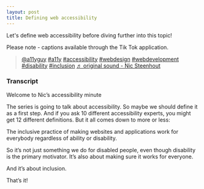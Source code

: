 ```yaml
---
layout: post
title: Defining web accessibility
---
```

Let's define web accessibility before diving further into this topic!

Please note - captions available through the Tik Tok application.

<blockquote class="tiktok-embed" cite="https://www.tiktok.com/@a11yguy/video/7054644656939879685" data-video-id="7054644656939879685" style="max-width: 605px;min-width: 325px;" > <section> <a target="_blank" title="@a11yguy" href="https://www.tiktok.com/@a11yguy">@a11yguy</a> <a title="a11y" target="_blank" href="https://www.tiktok.com/tag/a11y">#a11y</a> <a title="accessibility" target="_blank" href="https://www.tiktok.com/tag/accessibility">#accessibility</a> <a title="webdesign" target="_blank" href="https://www.tiktok.com/tag/webdesign">#webdesign</a> <a title="webdevelopment" target="_blank" href="https://www.tiktok.com/tag/webdevelopment">#webdevelopment</a> <a title="disability" target="_blank" href="https://www.tiktok.com/tag/disability">#disability</a> <a title="inclusion" target="_blank" href="https://www.tiktok.com/tag/inclusion">#inclusion</a> <a target="_blank" title="♬ original sound - Nic Steenhout" href="https://www.tiktok.com/music/original-sound-7054644643664857862">♬ original sound - Nic Steenhout</a> </section> </blockquote> <script async src="https://www.tiktok.com/embed.js"></script>

### Transcript

Welcome to Nic’s accessibility minute

The series is going to talk about accessibility. So maybe we should define it as a first step. And if you ask 10 different accessibility experts, you might get 12 different definitions. But it all comes down to more or less:

The inclusive practice of making websites and applications work for everybody regardless of ability or disability.

So it’s not just something we do for disabled people, even though disability is the primary motivator. It’s also about making sure it works for everyone. 

And it’s about inclusion.

That’s it!
